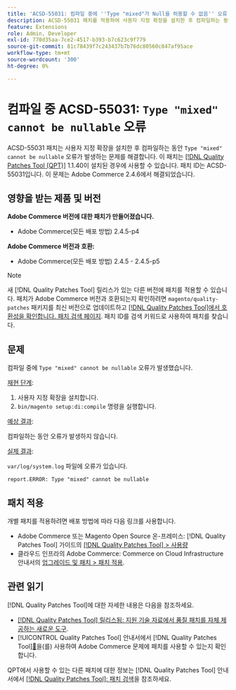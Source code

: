 ```yaml
---
title: 'ACSD-55031: 컴파일 중에 ''Type "mixed"가 Null을 허용할 수 없음'' 오류 발생'
description: ACSD-55031 패치를 적용하여 사용자 지정 확장을 설치한 후 컴파일하는 동안 *유형 "mixed"가 nullable* 오류가 될 수 없는 Adobe Commerce 문제를 해결합니다.
feature: Extensions
role: Admin, Developer
exl-id: 770d35aa-7ce2-4517-b393-b7c623c9f779
source-git-commit: 81c78439f7c243437b7b76dc80560c847af95ace
workflow-type: tm+mt
source-wordcount: '300'
ht-degree: 0%

---
```


# 컴파일 중 ACSD-55031: `Type "mixed" cannot be nullable` 오류

ACSD-55031 패치는 사용자 지정 확장을 설치한 후 컴파일하는 동안 `Type "mixed" cannot be nullable` 오류가 발생하는 문제를 해결합니다. 이 패치는 [[!DNL Quality Patches Tool (QPT)]](https://experienceleague.adobe.com/en/docs/commerce-knowledge-base/kb/announcements/commerce-announcements/magento-quality-patches-released-new-tool-to-self-serve-quality-patches) 1.1.40이 설치된 경우에 사용할 수 있습니다. 패치 ID는 ACSD-55031입니다. 이 문제는 Adobe Commerce 2.4.6에서 해결되었습니다.

## 영향을 받는 제품 및 버전

**Adobe Commerce 버전에 대한 패치가 만들어졌습니다.**

* Adobe Commerce(모든 배포 방법) 2.4.5-p4

**Adobe Commerce 버전과 호환:**

* Adobe Commerce(모든 배포 방법) 2.4.5 - 2.4.5-p5

>[!NOTE]
>
>새 [!DNL Quality Patches Tool] 릴리스가 있는 다른 버전에 패치를 적용할 수 있습니다. 패치가 Adobe Commerce 버전과 호환되는지 확인하려면 `magento/quality-patches` 패키지를 최신 버전으로 업데이트하고 [[!DNL Quality Patches Tool]에서 호환성을 확인합니다. 패치 검색 페이지](https://experienceleague.adobe.com/tools/commerce-quality-patches/index.html). 패치 ID를 검색 키워드로 사용하여 패치를 찾습니다.

## 문제

컴파일 중에 `Type "mixed" cannot be nullable` 오류가 발생했습니다.

<u>재현 단계</u>:

1. 사용자 지정 확장을 설치합니다.
1. `bin/magento setup:di:compile` 명령을 실행합니다.

<u>예상 결과</u>:

컴파일하는 동안 오류가 발생하지 않습니다.

<u>실제 결과</u>:

`var/log/system.log` 파일에 오류가 있습니다.

```
report.ERROR: Type "mixed" cannot be nullable
```

## 패치 적용

개별 패치를 적용하려면 배포 방법에 따라 다음 링크를 사용합니다.

* Adobe Commerce 또는 Magento Open Source 온-프레미스: [!DNL Quality Patches Tool] 가이드의 [[!DNL Quality Patches Tool] > 사용량](/help/tools/quality-patches-tool/usage.md)
* 클라우드 인프라의 Adobe Commerce: Commerce on Cloud Infrastructure 안내서의 [업그레이드 및 패치 > 패치 적용](https://experienceleague.adobe.com/docs/commerce-cloud-service/user-guide/develop/upgrade/apply-patches.html).

## 관련 읽기

[!DNL Quality Patches Tool]에 대한 자세한 내용은 다음을 참조하세요.

* [[!DNL Quality Patches Tool] 릴리스됨: 지원 기술 자료에서 품질 패치를 자체 제공하는 새로운 도구](https://experienceleague.adobe.com/en/docs/commerce-knowledge-base/kb/announcements/commerce-announcements/magento-quality-patches-released-new-tool-to-self-serve-quality-patches).
* [!UICONTROL Quality Patches Tool] 안내서에서  [!DNL Quality Patches Tool][&#128279;](/help/tools/quality-patches-tool/patches-available-in-qpt/check-patch-for-magento-issue-with-magento-quality-patches.md)을(를) 사용하여 Adobe Commerce 문제에 패치를 사용할 수 있는지 확인합니다.


QPT에서 사용할 수 있는 다른 패치에 대한 정보는 [!DNL Quality Patches Tool] 안내서에서 [[!DNL Quality Patches Tool]: 패치 검색](https://experienceleague.adobe.com/tools/commerce-quality-patches/index.html)을 참조하세요.
